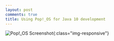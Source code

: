 ```yaml
---
layout: post
comments: true
title: Using Pop!_OS for Java 10 development
---
```


![Pop!_OS Screenshot](https://www.cmscritic.com/wp-content/uploads/2018/06/pop-os-review-3.png){:class="img-responsive"}
